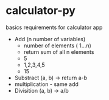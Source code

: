# calculator-py
basics requirements for calculator app

- Add (n number of variables)
    - number of elements ( 1...n)
    - return sum of all n elements
    - 5 
    - 1,2,3,4,5
    - 15
- Substract (a, b) -> return a-b
- multiplication - same add 
- Divisition (a, b) -> a/b

